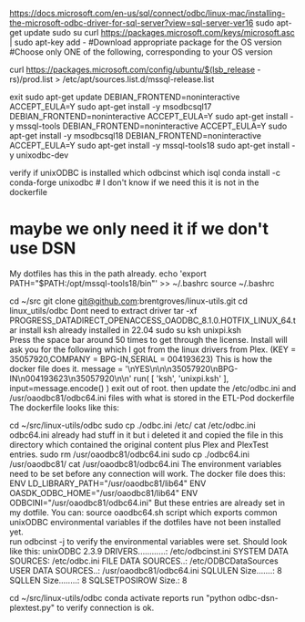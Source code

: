 https://docs.microsoft.com/en-us/sql/connect/odbc/linux-mac/installing-the-microsoft-odbc-driver-for-sql-server?view=sql-server-ver16
sudo apt-get update
sudo su
curl https://packages.microsoft.com/keys/microsoft.asc | sudo apt-key add -
#Download appropriate package for the OS version
#Choose only ONE of the following, corresponding to your OS version


curl https://packages.microsoft.com/config/ubuntu/$(lsb_release -rs)/prod.list > /etc/apt/sources.list.d/mssql-release.list

exit
sudo apt-get update
DEBIAN_FRONTEND=noninteractive ACCEPT_EULA=Y sudo apt-get install -y msodbcsql17 
DEBIAN_FRONTEND=noninteractive ACCEPT_EULA=Y sudo apt-get install -y mssql-tools 
DEBIAN_FRONTEND=noninteractive ACCEPT_EULA=Y sudo apt-get install -y msodbcsql18 
DEBIAN_FRONTEND=noninteractive ACCEPT_EULA=Y sudo apt-get install -y mssql-tools18 
sudo apt-get install -y unixodbc-dev

verify if unixODBC is installed 
which odbcinst 
which isql 
conda install -c conda-forge unixodbc # I don't know if we need this it is not in the dockerfile
# maybe we only need it if we don't use DSN

My dotfiles has this in the path already.
echo 'export PATH="$PATH:/opt/mssql-tools18/bin"' >> ~/.bashrc
source ~/.bashrc

cd ~/src
git clone git@github.com:brentgroves/linux-utils.git 
cd linux_utils/odbc
Dont need to extract driver
tar -xf PROGRESS_DATADIRECT_OPENACCESS_OAODBC_8.1.0.HOTFIX_LINUX_64.tar
install ksh already installed in 22.04
sudo su
ksh unixpi.ksh  
Press the space bar around 50 times to get through the license.
Install will ask you for the following which I got from the linux drivers from Plex. (KEY = 35057920,COMPANY = BPG-IN,SERIAL = 004193623) 
This is how the docker file does it. 
message = '\nYES\n\n\n35057920\nBPG-IN\n004193623\n35057920\n\n'
run( [ 'ksh', 'unixpi.ksh' ], input=message.encode() )
exit out of root.
then update the /etc/odbc.ini and /usr/oaodbc81/odbc64.ini files with what is stored in the ETL-Pod dockerfile 
The dockerfile looks like this:

cd ~/src/linux-utils/odbc
sudo cp ./odbc.ini /etc/
cat /etc/odbc.ini
odbc64.ini already had stuff in it but i deleted it and copied the file in this directory
which contained the original content plus Plex and PlexTest entries.
sudo rm /usr/oaodbc81/odbc64.ini
sudo cp ./odbc64.ini /usr/oaodbc81/
cat /usr/oaodbc81/odbc64.ini 
The environment variables need to be set before any connection will work.
The docker file does this:
ENV LD_LIBRARY_PATH="/usr/oaodbc81/lib64"
ENV OASDK_ODBC_HOME="/usr/oaodbc81/lib64"
ENV ODBCINI="/usr/oaodbc81/odbc64.ini"
But these entries are already set in my dotfile.
You can:
source oaodbc64.sh script which exports common unixODBC environmental variables if the dotfiles have
not been installed yet.  
run odbcinst -j to verify the environmental variables were set.
Should look like this:
unixODBC 2.3.9
DRIVERS............: /etc/odbcinst.ini
SYSTEM DATA SOURCES: /etc/odbc.ini
FILE DATA SOURCES..: /etc/ODBCDataSources
USER DATA SOURCES..: /usr/oaodbc81/odbc64.ini
SQLULEN Size.......: 8
SQLLEN Size........: 8
SQLSETPOSIROW Size.: 8

cd ~/src/linux-utils/odbc
conda activate reports
run "python odbc-dsn-plextest.py" to verify connection is ok.  


